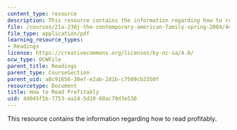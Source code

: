 ```yaml
---
content_type: resource
description: This resource contains the information regarding how to read profitably.
file: /courses/21a-230j-the-contemporary-american-family-spring-2004/4d045f5b7753aa145d1060ac70d3e530_MIT21A_230JS04_onreading.pdf
file_type: application/pdf
learning_resource_types:
- Readings
license: https://creativecommons.org/licenses/by-nc-sa/4.0/
ocw_type: OCWFile
parent_title: Readings
parent_type: CourseSection
parent_uid: a8c91656-30e7-e2ab-2d1b-c7509cb2350f
resourcetype: Document
title: How to Read Profitably
uid: 4d045f5b-7753-aa14-5d10-60ac70d3e530
---
```

This resource contains the information regarding how to read profitably.